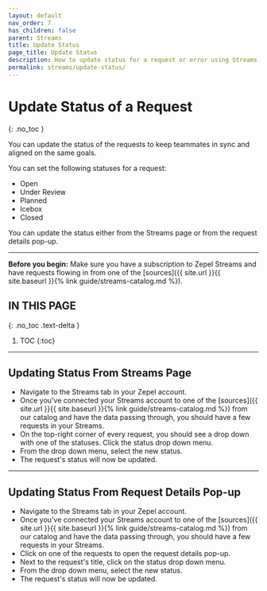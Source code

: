```yaml
---
layout: default
nav_order: 7
has_children: false
parent: Streams
title: Update Status
page_title: Update Status
description: How to update status for a request or error using Streams in Zepel
permalink: streams/update-status/
---
```


# Update Status of a Request
{: .no_toc }

You can update the status of the requests to keep teammates in sync and aligned on the same goals.

You can set the following statuses for a request:

- Open
- Under Review
- Planned
- Icebox
- Closed

You can update the status either from the Streams page or from the request details pop-up.

---

__Before you begin:__ Make sure you have a subscription to Zepel Streams and have requests flowing in from one of the [sources]({{ site.url }}{{ site.baseurl }}{% link guide/streams-catalog.md %}).


## IN THIS PAGE
{: .no_toc .text-delta }

1. TOC
{:toc}

---

## Updating Status From Streams Page

- Navigate to the Streams tab in your Zepel account.
- Once you've connected your Streams account to one of the [sources]({{ site.url }}{{ site.baseurl }}{% link guide/streams-catalog.md %}) from our catalog and have the data passing through, you should have a few requests in your Streams.
- On the top-right corner of every request, you should see a drop down with one of the statuses. Click the status drop down menu.
- From the drop down menu, select the new status.
- The request's status will now be updated.

---

## Updating Status From Request Details Pop-up

- Navigate to the Streams tab in your Zepel account.
- Once you've connected your Streams account to one of the [sources]({{ site.url }}{{ site.baseurl }}{% link guide/streams-catalog.md %}) from our catalog and have the data passing through, you should have a few requests in your Streams.
- Click on one of the requests to open the request details pop-up.
- Next to the request's title, click on the status drop down menu.
- From the drop down menu, select the new status.
- The request's status will now be updated.